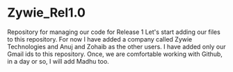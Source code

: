 # Zywie_Rel1.0
Repository for managing our code for Release 1
Let's start adding our files to this repository. For now I have added a company called Zywie Technologies and Anuj and Zohaib as the other users. I have added only our Gmail ids to this repository. Once, we are comfortable working with Github, in a day or so, I will add Madhu too.
